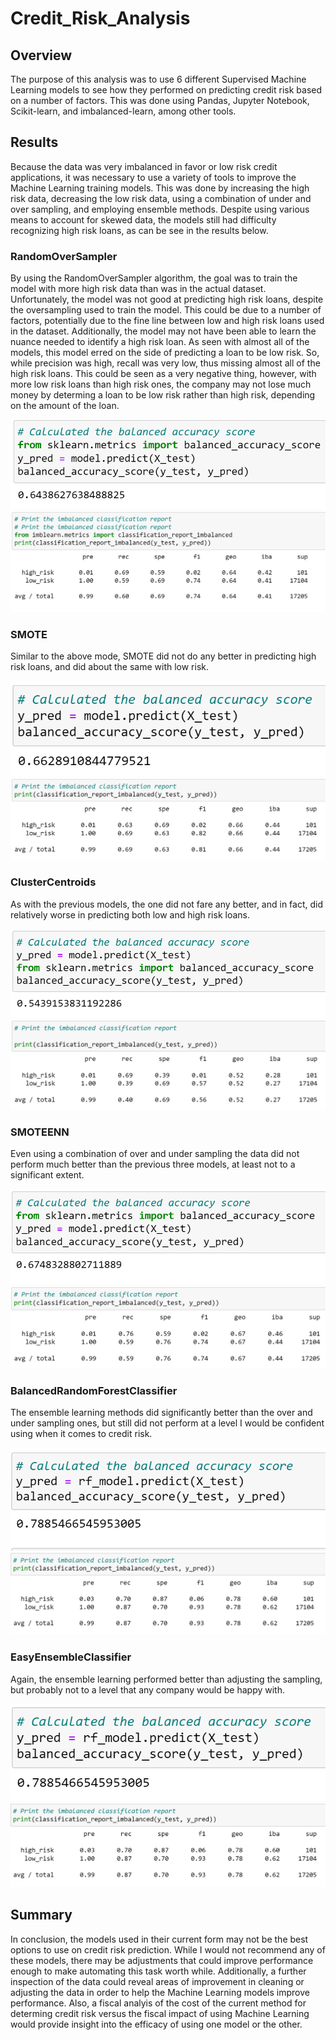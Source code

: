 # Credit_Risk_Analysis

## Overview
The purpose of this analysis was to use 6 different Supervised Machine Learning models to see how they performed on predicting credit risk based on a number of factors.  This was done using Pandas, Jupyter Notebook, Scikit-learn, and imbalanced-learn, among other tools. 

## Results
Because the data was very imbalanced in favor or low risk credit applications, it was necessary to use a variety of tools to improve the Machine Learning training models.  This was done by increasing the high risk data, decreasing the low risk data, using a combination of under and over sampling, and employing ensemble methods.  Despite using various means to account for skewed data, the models still had difficulty recognizing high risk loans, as can be see in the results below. 


### RandomOverSampler
By using the RandomOverSampler algorithm, the goal was to train the model with more high risk data than was in the actual dataset.  Unfortunately, the model was not good at predicting high risk loans, despite the oversampling used to train the model.  This could be due to a number of factors, potentially due to the fine line between low and high risk loans used in the dataset.  Additionally, the model may not have been able to learn the nuance needed to identify a high risk loan.  As seen with almost all of the models, this model erred on the side of predicting a loan to be low risk.  So, while precision was high, recall was very low, thus missing almost all of the high risk loans.  This could be seen as a very negative thing, however, with more low risk loans than high risk ones, the company may not lose much money by determing a loan to be low risk rather than high risk, depending on the amount of the loan. 

![Random Balanced](https://github.com/cflavallee/Credit_Risk_Analysis/blob/main/Images/ROSScore.PNG)
![Random Imbalanced](https://github.com/cflavallee/Credit_Risk_Analysis/blob/main/Images/ROSImbalanced.PNG)

### SMOTE
Similar to the above mode, SMOTE did not do any better in predicting high risk loans, and did about the same with low risk. 

![SMOTE Balanced](https://github.com/cflavallee/Credit_Risk_Analysis/blob/main/Images/SMOTEScore.PNG)
![SMOTE Imbalanced](https://github.com/cflavallee/Credit_Risk_Analysis/blob/main/Images/SMOTEImbalanced.PNG)

### ClusterCentroids
As with the previous models, the one did not fare any better, and in fact, did relatively worse in predicting both low and high risk loans. 

![Centroid Balanced](https://github.com/cflavallee/Credit_Risk_Analysis/blob/main/Images/CentroidScore.PNG)
![Centroid Imbalanced](https://github.com/cflavallee/Credit_Risk_Analysis/blob/main/Images/CentroidImbalanced.PNG)

### SMOTEENN
Even using a combination of over and under sampling the data did not perform much better than the previous three models, at least not to a significant extent. 

![SMOTEENN Balanced](https://github.com/cflavallee/Credit_Risk_Analysis/blob/main/Images/SMOTEENNScore.PNG)
![SMOTEENN Imbalanced](https://github.com/cflavallee/Credit_Risk_Analysis/blob/main/Images/SMOTEENNImbalanced.PNG)

### BalancedRandomForestClassifier
The ensemble learning methods did significantly better than the over and under sampling ones, but still did not perform at a level I would be confident using when it comes to credit risk.  

![Forest Balanced](https://github.com/cflavallee/Credit_Risk_Analysis/blob/main/Images/ForestScore.PNG)
![Forest Imbalanced](https://github.com/cflavallee/Credit_Risk_Analysis/blob/main/Images/ForestImbalanced.PNG)

### EasyEnsembleClassifier
Again, the ensemble learning performed better than adjusting the sampling, but probably not to a level that any company would be happy with. 

![Easy Balanced](https://github.com/cflavallee/Credit_Risk_Analysis/blob/main/Images/EnsembleScore.PNG)
![Easy Imbalanced](https://github.com/cflavallee/Credit_Risk_Analysis/blob/main/Images/EnsembleImbalanced.PNG)

## Summary

In conclusion, the models used in their current form may not be the best options to use on credit risk prediction.  While I would not recommend any of these models, there may be adjustments that could improve performance enough to make automating this task worth while.  Additionally, a further inspection of the data could reveal areas of improvement in cleaning or adjusting the data in order to help the Machine Learning models improve performance.  Also, a fiscal analyis of the cost of the current method for determing credit risk versus the fiscal impact of using Machine Learning would provide insight into the efficacy of using one model or the other.  